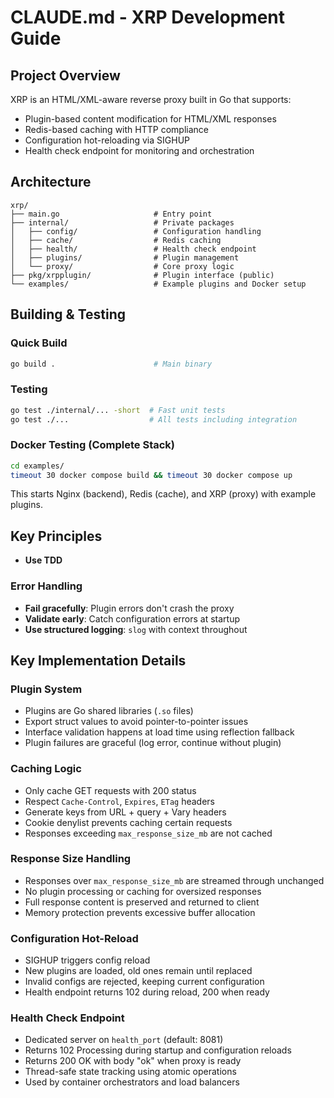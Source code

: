 # CLAUDE.md - XRP Development Guide

## Project Overview

XRP is an HTML/XML-aware reverse proxy built in Go that supports:
- Plugin-based content modification for HTML/XML responses
- Redis-based caching with HTTP compliance
- Configuration hot-reloading via SIGHUP
- Health check endpoint for monitoring and orchestration

## Architecture

```
xrp/
├── main.go                     # Entry point
├── internal/                   # Private packages
│   ├── config/                 # Configuration handling
│   ├── cache/                  # Redis caching
│   ├── health/                 # Health check endpoint
│   ├── plugins/                # Plugin management
│   └── proxy/                  # Core proxy logic
├── pkg/xrpplugin/              # Plugin interface (public)
└── examples/                   # Example plugins and Docker setup
```

## Building & Testing

### Quick Build
```bash
go build .                      # Main binary
```

### Testing
```bash
go test ./internal/... -short  # Fast unit tests
go test ./...                  # All tests including integration
```

### Docker Testing (Complete Stack)
```bash
cd examples/
timeout 30 docker compose build && timeout 30 docker compose up
```
This starts Nginx (backend), Redis (cache), and XRP (proxy) with example plugins.

## Key Principles

- **Use TDD**

### Error Handling
- **Fail gracefully**: Plugin errors don't crash the proxy
- **Validate early**: Catch configuration errors at startup
- **Use structured logging**: `slog` with context throughout

## Key Implementation Details

### Plugin System
- Plugins are Go shared libraries (`.so` files)
- Export struct values to avoid pointer-to-pointer issues
- Interface validation happens at load time using reflection fallback
- Plugin failures are graceful (log error, continue without plugin)

### Caching Logic
- Only cache GET requests with 200 status
- Respect `Cache-Control`, `Expires`, `ETag` headers
- Generate keys from URL + query + Vary headers
- Cookie denylist prevents caching certain requests
- Responses exceeding `max_response_size_mb` are not cached

### Response Size Handling
- Responses over `max_response_size_mb` are streamed through unchanged
- No plugin processing or caching for oversized responses
- Full response content is preserved and returned to client
- Memory protection prevents excessive buffer allocation

### Configuration Hot-Reload
- SIGHUP triggers config reload
- New plugins are loaded, old ones remain until replaced
- Invalid configs are rejected, keeping current configuration
- Health endpoint returns 102 during reload, 200 when ready

### Health Check Endpoint
- Dedicated server on `health_port` (default: 8081)
- Returns 102 Processing during startup and configuration reloads
- Returns 200 OK with body "ok" when proxy is ready
- Thread-safe state tracking using atomic operations
- Used by container orchestrators and load balancers
